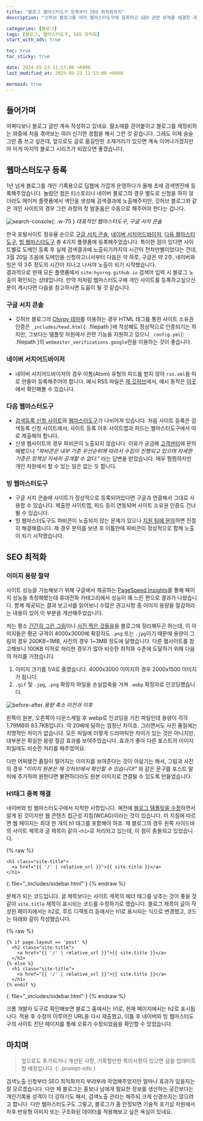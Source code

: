 ```yaml
---
title: "블로그 웹마스터도구 등록부터 SEO 최적화까지"
description: "깃허브 블로그를 여러 웹마스터도구에 등록하고 SEO 관련 문제를 해결한 과정을 정리합니다."

categories: [블로그]
tags: [블로그, 웹마스터도구, SEO 최적화]
start_with_ads: true

toc: true
toc_sticky: true

date: 2024-05-23 11:53:00 +0900
last_modified_at: 2024-05-23 11:53:00 +0900

mermaid: true
---
```


## **들어가며**

어쩌다보니 블로그 글만 계속 작성하고 있네요. 팔소매를 걷어붙이고 블로그를 재정비하는 와중에 처음 겪어보는 여러 신기한 경험을 해서 그런 것 같습니다. 그래도 이제 슬슬 그만 좀 쓰고 싶은데, 앞으로도 글로 옮길만한 소재거리가 있으면 계속 이어나가겠지만야 이게 마지막 블로그 시리즈가 되었으면 좋겠습니다.

## **웹마스터도구 등록**

1년 넘게 블로그를 개인 기록용으로 딥웹에 가깝게 운영하다가 올해 초에 검색엔진에 등록해주었습니다. 놀랐던 점은 티스토리나 네이버 블로그의 경우 별도로 신청을 하지 않더라도 메이저 플랫폼에서 색인을 생성해 검색결과에 노출해주지만, 깃허브 블로그와 같은 개인 사이트의 경우 그런 과정의 첫 발돋움은 수동으로 해주어야 한다는 겁니다.

![search-console](/2024-05-23-webmasters-and-seo/search-console.webp){: .w-75 }
_대표적인 웹마스터도구, 구글 서치 콘솔_

한국 포털사이트 점유율 순으로 [구글 서치 콘솔](https://search.google.com/search-console/), [네이버 서치어드바이저](https://searchadvisor.naver.com/), [다음 웹마스터도구](https://webmaster.daum.net/), [빙 웹마스터도구](https://www.bing.com/webmasters?lang=ko) 총 4가지 플랫폼에 등록해주었습니다. 특이한 점이 있다면 사이트별로 도메인 등록 후 실제 검색결과에 노출되기까지의 시간이 천차만별이었다는 건데, 3월 20일 즈음에 도메인을 신청하고나서부터 다음은 약 하루, 구글은 약 2주, 네이버와 빙은 약 3주 정도의 시간이 지나고 나서야 노출이 되기 시작했습니다.  
결과적으로 현재 모든 플랫폼에서 `site:hynrng.github.io` 검색어 입력 시 블로그 노출이 확인되는 상태입니다. 만약 저처럼 웹마스터도구에 개인 사이트를 등록하고싶으신 분이 계시다면 다음을 참고하시면 도움이 될 것 같습니다.

### **구글 서치 콘솔**
- 깃허브 블로그의 [Chirpy 테마](https://github.com/cotes2020/jekyll-theme-chirpy)를 이용하는 경우 HTML 태그를 통한 사이트 소유권 인증은 `_includes/head.html`{: .filepath }에 작성해도 정상적으로 인증되기는 하지만, 그보다는 템플릿 차원에서 관련 기능을 지원하고 있으니 `_config.yml`{: .filepath }의 `webmaster_verifications.google`란을 이용하는 것이 좋습니다.

### **네이버 서치어드바이저**
- 네이버 서치어드바이저의 경우 아톰(Atom) 유형의 피드를 받지 않아 `rss.xml`을 따로 만들어 등록해주어야 합니다. 예시 RSS 파일은 [제 깃허브](https://github.com/hynrng/hynrng.github.io/blob/main/assets/rss.xml)에서, 예시 동작은 [이곳](https://hynrng.github.io/rss.xml)에서 확인해볼 수 있습니다.

### **다음 웹마스터도구**
- [검색등록 신청 사이트](https://register.search.daum.net/index.daum)와 [웹마스터도구](https://webmaster.daum.net/)가 나뉘어져 있습니다. 처음 사이트 등록은 검색등록 신청 사이트에서, 사이트 등록 이후 사이트맵과 피드는 웹마스터도구에서 따로 제출해야 합니다.
- 신생 웹사이트의 경우 파비콘이 노출되지 않습니다. 이유가 궁금해 [고객센터](https://cs.daum.net/)에 문의해봤으나 _"파비콘은 내부 기준 우선순위에 따라서 수집이 진행되고 있으며 자세한 기준은 정책상 자세히 공개할 수 없다."_ 라는 답변을 받았습니다. 매우 찜찜하지만 개인 차원에서 할 수 있는 일은 없는 듯 합니다.

### **빙 웹마스터도구**
- 구글 서치 콘솔에 사이트가 정상적으로 등록되어있다면 구글과 연결해서 그대로 사용할 수 있습니다. 제출한 사이트맵, 피드 등이 연동되며 사이트 소유권 인증도 건너뛸 수 있습니다.
- 빙 웹마스터도구도 파비콘이 노출되지 않는 문제가 있으나 [지원 팀에 문의](https://www.bing.com/webmasters/support)하면 친절히 해결해줍니다. 제 경우 문의를 보낸 후 이틀만에 파비콘이 정상적으로 함께 노출이 되기 시작했습니다.

## **SEO 최적화**

### **이미지 용량 절약**

사이트 성능을 가늠해보기 위해 구글에서 제공하는 [PageSpeed Insights](https://pagespeed.web.dev/?utm_source=psi&utm_medium=redirect)를 통해 페이지 성능을 측정해봤는데 휴대전화 카테고리에서 성능이 꽤 느린 편으로 결과가 나왔습니다. 함께 제공되는 결과 보고서를 읽어보니 수많은 권고사항 중 이미지 용량을 절감하라는 내용이 있어 이 부분을 개선해주었습니다.

저는 평소 [간간히 그린 그림](https://hynrng.github.io/posts/fifth-drawing/)이나 [사진 찍은 것들을](https://hynrng.github.io/posts/photos-of-gyemyo/)을 블로그에 정리해두곤 하는데, 이 이미지들은 평균 규격이 4000x3000에 확장자도 `.png` 또는 `.jpg`이기 때문에 용량이 그림의 경우 200KB~1MB, 사진의 경우 1~3MB 정도에 달했습니다. 다른 웹사이트를 참고해보니 100KB 이하로 처리한 경우가 많아 비슷한 최적화 수준에 도달하기 위해 다음의 처리를 거쳤습니다.

1. 이미지 크기를 1/4로 줄였습니다. 4000x3000 이미지의 경우 2000x1500 이미지가 됩니다.
2. `.gif` 및 `.jpg`, `.png` 확장자 파일을 손실압축을 거쳐 `.webp` 확장자로 인코딩했습니다.

![before-after](/2024-05-23-webmasters-and-seo/before-after.webp)
_용량 축소 이전과 이후_

왼쪽이 원본, 오른쪽이 다운스케일 후 webp로 인코딩을 거친 파일인데 용량이 각각 1.79MB와 83.7KB입니다. 약 20배에 달하는 엄청난 차이죠. 그러면서도 사진 품질에는 치명적인 차이가 없습니다. 모든 파일에 이렇게 드라마틱한 차이가 있는 것은 아니지만, 대부분은 확실한 용량 절감 효과를 보여주었습니다. 효과가 좋아 다른 포스트의 이미지 파일에도 비슷한 처리를 해주었어요.

다만 어찌됐건 품질이 떨어지는 이미지를 보여준다는 것이 아쉽기는 해서, 그림과 사진의 경우 _"이미지 원본은 제 깃허브에서 확인할 수 있습니다!"_ 와 같은 문구를 포스트 말미에 추가하여 원한다면 불편하더라도 원본 이미지로 연결될 수 있도록 만들었습니다.

### **H1태그 중복 해결**

네이버와 빙 웹마스터도구에서 지적한 사항입니다. 예전에 [블로그 템플릿을 수정](https://hynrng.github.io/posts/first-blog-customization/)하면서 알게 된 것이지만 웹 콘텐츠 접근성 지침(WCAG)이라는 것이 있습니다. 이 지침에 따르면 웹 페이지는 최대 한 개의 h1 태그를 포함해야 하죠. 제 블로그의 경우 왼쪽 사이드바의 사이트 제목과 글 제목이 같이 `<h1>`로 처리되고 있는데, 이 점이 충돌되고 있었습니다.

{% raw %}
```liquid
<h1 class="site-title">
  <a href="{{ '/' | relative_url }}">{{ site.title }}</a>
</h1>
```
{: file="_includes/sidebar.html" }
{% endraw %}

문제가 되는 코드입니다. 글 제목보다는 사이트 제목의 헤더 태그를 낮추는 것이 좋을 것 같아 `site.title` 제목이 표시되는 코드를 수정하기로 했습니다.  블로그 제목이 글이 작성된 페이지에서는 h2로, 루트 디렉토리 등에서는 h1로 표시되는 식으로 변경했고, 코드는 아래와 같이 작성했습니다.

{% raw %}
```liquid
{% if page.layout == 'post' %}
  <h2 class="site-title">
    <a href="{{ '/' | relative_url }}">{{ site.title }}</a>
  </h2>
{% else %}
  <h1 class="site-title">
    <a href="{{ '/' | relative_url }}">{{ site.title }}</a>
  </h1>
{% endif %}
```
{: file="_includes/sidebar.html" }
{% endraw %}

크롬 개발자 도구로 확인해보면 블로그 홈에서는 h1로, 현재 페이지에서는 h2로 표시됩니다. 적용 후 수정이 이루어진 URL을 다시 제출했고, 이틀 후 네이버와 빙 웹마스터도구의 사이트 진단 페이지를 통해 오류가 수정되었음을 확인할 수 있었습니다.

<!--
### **메타 태그 생성 문제**

> 아직 해결중에 있는 문제입니다!
{: .prompt-warning }

빙 웹마스터도구에서 지적한 사항입니다. [블로그 테마를 업데이트](https://hynrng.github.io/posts/blog-update/)하면서 `description` 작성을 정식 지원하기 때문에 이제 큰 문제가 되는 사안은 아니지만, 자잘한 개선이 필요한 상태입니다.

제 블로그의 많은 글은 도입부로 "들어가며"로 시작되는 첫 문단을 거치는데 이 부분이 문제가 되어 _"`<meta name="description">` 태그에 동일 설명문 발견"_ 이라는 오류 안내문으로 이어졌습니다. 결과적으로 프론트메터에 `description`을 작성해주는 것으로 해결되었지만, 문제는 이제 _"너무 길거나 짧은 Meta Description"_ 라는 오류 안내문이 발생하고 있습니다.

`description`의 적절한 길이는 150~160자로 안내되고 있습니다. 매 페이지마다 손수 150자에 달하는 분량을 작성하기에는 여간 번거로운 일이 아니기 때문에 `_includes/post-description.html`{: .filepath }를 수정하려 했으나 어째서인지 적용되지 않았습니다. 대신 메타데이터를 생성하는 `_includes/head.html`{: .filepath }를 확인해보니 다음의 코드에서 `<meta>` 태그가 생성되고 있습니다.

{% raw %}
```liquid
{%- capture seo_tags -%}
  {% seo title=false %}
{%- endcapture -%}

...

{{ seo_tags }}
```
{: file="_includes/head.html" }
{% endraw %}

포스트의 `_includes/post-description.html`{: .filepath }는 `description`을 생성하는 역할로 보이나 실제로 사용되지는 않는 것 같습니다. 오히려 메타 태그는 일괄적으로 `jekyll-seo-tag`을 통해 생성되고 있었고, 결정적으로 `_config.yml`에 다음과 같은 부분이 있습니다.

```md
# jekyll-seo-tag settings › https://github.com/jekyll/jekyll-seo-tag/blob/master/docs/usage.md

...

# The end of `jekyll-seo-tag` settings
```
{: .file="_config.yml" }

주어진 URL을 타고 들어가면 문서 하단에서 다음을 확인할 수 있습니다:

> The SEO tag will respect the following YAML front matter if included in a post, page, or document:  
...  
description - A short description of the page's content  
...  
Note: Front matter defaults can be used for any of the above values as described in advanced usage with an image example.
-->

<!--
### **이미지 CDN 변경**

- CDN는 Statically 이용. jsdelivr는 이미지 CDN용이 아니기도 하고, 속도가 조금 느렸음.
    - GitHub 레포지토리 연결이 되고, 공식적으로 이미지 CDN으로 사용할 수 있고, 무료임.
    - SEO를 위해
    - 이거 안 쓰기로 함. mp3 및 mp4 지원 안됨.
-->

## **마치며**

> 앞으로도 추가되거나 개선된 사항, 기록할만한 특이사항이 있으면 글을 업데이트할 예정입니다.
{: .prompt-info }

검색노출 신청부터 SEO 최적화까지 부랴부랴 작업해주었지만 얼마나 효과가 있을지는 잘 모르겠습니다. 다만 제 블로그는 홍보나 남에게 필요한 정보를 생산하는 공간보다는 개인기록용 성격이 더 강하기도 해서, 검색노출 관리는 해주되 크게 신경쓰지는 않으려고 합니다. 다만 웹마스터도구도 그렇고, 블로그가 좀 안정되면 기술적 호기심 차원에서 차후 반응형 이미지 또는 구조화된 데이터를 적용해보고 싶은 욕심이 있네요.